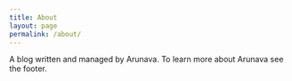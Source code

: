 ```yaml
---
title: About
layout: page
permalink: /about/
---
```


A blog written and managed by Arunava. To learn more about Arunava see the footer.



<!--
Source code:

[![jekyll - jekyll](https://img.shields.io/static/v1?label=jekyll&message=jekyll&color=blue&logo=github)](https://github.com/jekyll/jekyll)

[![jekyll - minima](https://img.shields.io/static/v1?label=jekyll&message=minima&color=blue&logo=github)](https://github.com/jekyll/minima)
-->
